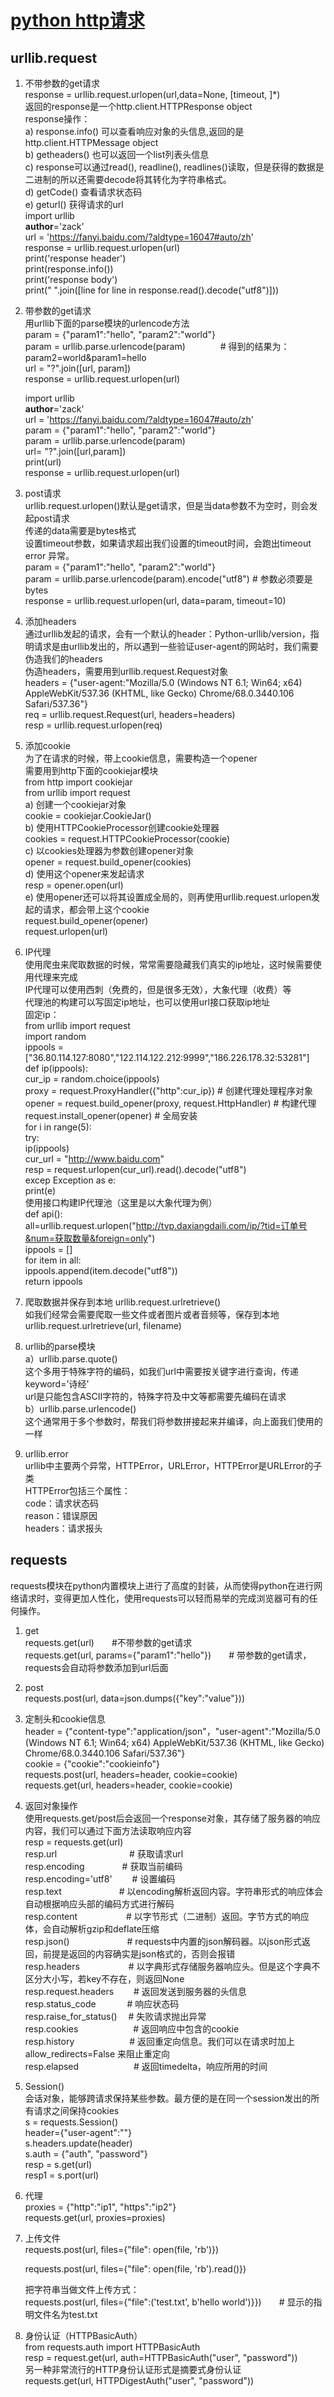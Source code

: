 # [python http请求](https://www.cnblogs.com/fiona-zhong/p/10179421.html)  
## urllib.request  
1. 不带参数的get请求  
	response = urllib.request.urlopen(url,data=None, [timeout, ]*)  
	返回的response是一个http.client.HTTPResponse object  
	response操作：  
	a) response.info() 可以查看响应对象的头信息,返回的是http.client.HTTPMessage object  
	b) getheaders() 也可以返回一个list列表头信息  
	c) response可以通过read(), readline(), readlines()读取，但是获得的数据是二进制的所以还需要decode将其转化为字符串格式。  
	d) getCode() 查看请求状态码  
	e) geturl() 获得请求的url  
	import urllib  
	__author__='zack'  
	url = 'https://fanyi.baidu.com/?aldtype=16047#auto/zh'  
	response = urllib.request.urlopen(url)  
	print('response header')  
	print(response.info())  
	print('response body')  
	print(" ".join([line for line in response.read().decode("utf8")]))  
2. 带参数的get请求  
	用urllib下面的parse模块的urlencode方法  
	param = {"param1":"hello", "param2":"world"}  
	param = urllib.parse.urlencode(param)　　　　# 得到的结果为：param2=world&param1=hello  
	url = "?".join([url, param])  
	response = urllib.request.urlopen(url)  
  
	import urllib  
	__author__='zack'  
	url = 'https://fanyi.baidu.com/?aldtype=16047#auto/zh'  
	param = {"param1":"hello", "param2":"world"}  
	param = urllib.parse.urlencode(param)  
	url= "?".join([url,param])  
	print(url)  
	response = urllib.request.urlopen(url)  
3. post请求  
	urllib.request.urlopen()默认是get请求，但是当data参数不为空时，则会发起post请求  
	传递的data需要是bytes格式  
	设置timeout参数，如果请求超出我们设置的timeout时间，会跑出timeout error 异常。  
	param = {"param1":"hello", "param2":"world"}  
	param = urllib.parse.urlencode(param).encode("utf8") # 参数必须要是bytes  
	response = urllib.request.urlopen(url, data=param, timeout=10)  
4. 添加headers  
	通过urllib发起的请求，会有一个默认的header：Python-urllib/version，指明请求是由urllib发出的，所以遇到一些验证user-agent的网站时，我们需要伪造我们的headers  
	伪造headers，需要用到urllib.request.Request对象  
	headers = {"user-agent:"Mozilla/5.0 (Windows NT 6.1; Win64; x64) AppleWebKit/537.36 (KHTML, like Gecko) Chrome/68.0.3440.106 Safari/537.36"}  
	req = urllib.request.Request(url, headers=headers)  
	resp = urllib.request.urlopen(req)  
5. 添加cookie  
	为了在请求的时候，带上cookie信息，需要构造一个opener  
	需要用到http下面的cookiejar模块  
	from http import cookiejar  
	from urllib import request  
	a) 创建一个cookiejar对象  
		cookie = cookiejar.CookieJar()  
	b) 使用HTTPCookieProcessor创建cookie处理器  
		cookies = request.HTTPCookieProcessor(cookie)  
	c) 以cookies处理器为参数创建opener对象  
		opener = request.build_opener(cookies)  
	d) 使用这个opener来发起请求  
		resp = opener.open(url)  
	e) 使用opener还可以将其设置成全局的，则再使用urllib.request.urlopen发起的请求，都会带上这个cookie  
		request.build_opener(opener)  
		request.urlopen(url)  
6. IP代理  
	使用爬虫来爬取数据的时候，常常需要隐藏我们真实的ip地址，这时候需要使用代理来完成  
	IP代理可以使用西刺（免费的，但是很多无效），大象代理（收费）等  
	代理池的构建可以写固定ip地址，也可以使用url接口获取ip地址  
	固定ip：  
	from urllib import request  
	import random  
	ippools = ["36.80.114.127:8080","122.114.122.212:9999","186.226.178.32:53281"]  
	def ip(ippools):  
		cur_ip = random.choice(ippools)  
		proxy = request.ProxyHandler({"http":cur_ip})  # 创建代理处理程序对象  
		opener = request.build_opener(proxy, request.HttpHandler)  # 构建代理  
		request.install_opener(opener) # 全局安装  
		for i in range(5):  
			try:  
				ip(ippools)  
				cur_url = "http://www.baidu.com"  
				resp = request.urlopen(cur_url).read().decode("utf8")  
			excep Exception as e:  
				print(e)  
	使用接口构建IP代理池（这里是以大象代理为例）  
	def api():  
		all=urllib.request.urlopen("http://tvp.daxiangdaili.com/ip/?tid=订单号&num=获取数量&foreign=only")  
		ippools = []  
		for item in all:  
			ippools.append(item.decode("utf8"))  
		return ippools  
7. 爬取数据并保存到本地 urllib.request.urlretrieve()  
	如我们经常会需要爬取一些文件或者图片或者音频等，保存到本地  
	urllib.request.urlretrieve(url, filename)  
8. urllib的parse模块  
	a）urllib.parse.quote()  
		这个多用于特殊字符的编码，如我们url中需要按关键字进行查询，传递keyword='诗经'  
		url是只能包含ASCII字符的，特殊字符及中文等都需要先编码在请求  
	b）urllib.parse.urlencode()  
		这个通常用于多个参数时，帮我们将参数拼接起来并编译，向上面我们使用的一样  
9. urllib.error  
	urllib中主要两个异常，HTTPError，URLError，HTTPError是URLError的子类  
	HTTPError包括三个属性：  
	code：请求状态码  
	reason：错误原因  
	headers：请求报头  

## requests  
requests模块在python内置模块上进行了高度的封装，从而使得python在进行网络请求时，变得更加人性化，使用requests可以轻而易举的完成浏览器可有的任何操作。    
1. get  
	requests.get(url)　　#不带参数的get请求  
	requests.get(url, params={"param1":"hello"})　　# 带参数的get请求，requests会自动将参数添加到url后面  
	
2. post  
	requests.post(url, data=json.dumps({"key":"value"}))  
	
3. 定制头和cookie信息  
	header = {"content-type":"application/json"，"user-agent":"Mozilla/5.0 (Windows NT 6.1; Win64; x64) AppleWebKit/537.36 (KHTML, like Gecko) Chrome/68.0.3440.106 Safari/537.36"}  
	cookie = {"cookie":"cookieinfo"}  
	requests.post(url, headers=header, cookie=cookie)  
	requests.get(url, headers=header, cookie=cookie)  
	
4. 返回对象操作  
	使用requests.get/post后会返回一个response对象，其存储了服务器的响应内容，我们可以通过下面方法读取响应内容  
	resp = requests.get(url)  
	resp.url　　　　　　　　   # 获取请求url  
	resp.encoding　　　　       # 获取当前编码  
	resp.encoding='utf8'    　　# 设置编码  
	resp.text　　    　　　　    # 以encoding解析返回内容。字符串形式的响应体会自动根据响应头部的编码方式进行解码  
	resp.content    　　　　　 # 以字节形式（二进制）返回。字节方式的响应体，会自动解析gzip和deflate压缩  
	resp.json()  　　　　　　  # requests中内置的json解码器。以json形式返回，前提是返回的内容确实是json格式的，否则会报错  
	resp.headers　　　　   　 # 以字典形式存储服务器响应头。但是这个字典不区分大小写，若key不存在，则返回None  
	resp.request.headers　 　# 返回发送到服务器的头信息  
	resp.status_code　　 　   # 响应状态码  
	resp.raise_for_status()　   # 失败请求抛出异常  
	resp.cookies　　　　　　 # 返回响应中包含的cookie  
	resp.history　　　　　　   # 返回重定向信息。我们可以在请求时加上allow_redirects=False 来阻止重定向  
	resp.elapsed　　　　　　 # 返回timedelta，响应所用的时间   
	
5. Session()  
	会话对象，能够跨请求保持某些参数。最方便的是在同一个session发出的所有请求之间保持cookies  
	s = requests.Session()  
	header={"user-agent":""}  
	s.headers.update(header)  
	s.auth = {"auth", "password"}  
	resp = s.get(url)  
	resp1 = s.port(url)  
	
6. 代理  
	proxies = {"http":"ip1", "https":"ip2"}  
	requests.get(url, proxies=proxies)  
	
7. 上传文件  
	requests.post(url, files={"file": open(file, 'rb')})     
	
	requests.post(url, files={"file": open(file, 'rb').read()})
	
	把字符串当做文件上传方式：  
	requests.post(url, files={"file":('test.txt', b'hello world')}})　　# 显示的指明文件名为test.txt  
	
8. 身份认证（HTTPBasicAuth）  
  from requests.auth import HTTPBasicAuth  
  resp = request.get(url, auth=HTTPBasicAuth("user", "password"))  
  另一种非常流行的HTTP身份认证形式是摘要式身份认证  
  requests.get(url, HTTPDigestAuth("user", "password"))  
